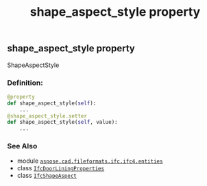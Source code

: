﻿---
title: shape_aspect_style property
second_title: Aspose.CAD for Python via .NET API References
description: 
type: docs
weight: 150
url: /aspose.cad.fileformats.ifc.ifc4.entities/ifcdoorliningproperties/shape_aspect_style/
is_root: false
---

## shape_aspect_style property


ShapeAspectStyle
### Definition:
```python
@property
def shape_aspect_style(self):
    ...
@shape_aspect_style.setter
def shape_aspect_style(self, value):
    ...
```

### See Also
* module [`aspose.cad.fileformats.ifc.ifc4.entities`](../../)
* class [`IfcDoorLiningProperties`](/cad/python-net/aspose.cad.fileformats.ifc.ifc4.entities/ifcdoorliningproperties)
* class [`IfcShapeAspect`](/cad/python-net/aspose.cad.fileformats.ifc.ifc4.entities/ifcshapeaspect)

